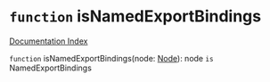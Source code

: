 # `function` isNamedExportBindings

[Documentation Index](../README.md)

`function` isNamedExportBindings(node: [Node](../private.interface.Node/README.md)): node `is` NamedExportBindings